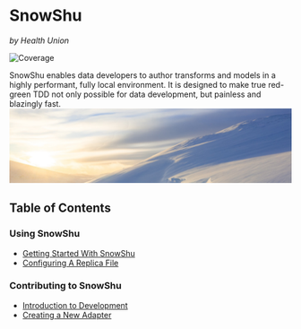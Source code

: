 # SnowShu
_by Health Union_

![Coverage](https://bitbucket.org/healthunion/snowshu/downloads/coverage.svg)

SnowShu enables data developers to author transforms and models in a highly performant, fully local environment. It is designed to make true red-green TDD not only possible for data development, but painless and blazingly fast.
![Photo by Jaanus Jagomägi on Unsplash](docs/assets/drift.jpeg)

## Table of Contents

### Using SnowShu
- [Getting Started With SnowShu](docs/getting_started.md)
- [Configuring A Replica File](docs/replicas.md)

### Contributing to SnowShu

- [Introduction to Development](docs/development.md)
- [Creating a New Adapter](docs/creating_adapters.md)
